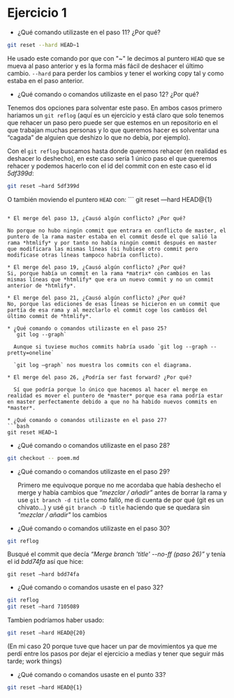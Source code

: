 # Ejercicio 1

* ¿Qué comando utilizaste en el paso 11? ¿Por qué?

```bash
git reset --hard HEAD~1
```
He usado este comando por que con "~" le decimos al puntero `HEAD` que se mueva al paso anterior y es la forma más fácil de deshacer el último cambio.
`--hard` para perder los cambios y tener el working copy tal y como estaba en el paso anterior.

* ¿Qué comando o comandos utilizaste en el paso 12? ¿Por qué?

Tenemos dos opciones para solventar este paso. En ambos casos primero hariamos un `git reflog` (aquí es un ejercicio y está claro que solo tenemos que rehacer un paso pero puede ser que estemos en un repositorio en el que trabajan muchas personas y lo que queremos hacer es solventar una “cagada” de alguien que deshizo lo que no debía, por ejemplo).

Con el `git reflog` buscamos hasta donde queremos rehacer (en realidad es deshacer lo deshecho), en este caso sería 1 único paso el que queremos rehacer y podemos hacerlo con el id del commit con en este caso el id *5df399d*:

```bash
git reset —hard 5df399d
```
O también moviendo el puntero `HEAD` con: ```
git reset —hard HEAD@{1}
```

* El merge del paso 13, ¿Causó algún conflicto? ¿Por qué?

No porque no hubo ningún commit que entrara en conflicto de master, el puntero de la rama master estaba en el commit desde el que salió la rama *htmlify* y por tanto no había ningún commit después en master que modificara las mismas líneas (si hubiese otro commit pero modificase otras líneas tampoco habría conflicto).

* El merge del paso 19, ¿Causó algún conflicto? ¿Por qué?
Si, porque había un commit en la rama *matrix* con cambios en las mismas líneas que *htmlify* que era un nuevo commit y no un commit anterior de *htmlify*.

* El merge del paso 21, ¿Causó algún conflicto? ¿Por qué?
No, porque las ediciones de esas líneas se hicieron en un commit que partía de esa rama y al mezclarlo el commit coge los cambios del último commit de *htmlify*.

* ¿Qué comando o comandos utilizaste en el paso 25?
  `git log --graph`
  
  Aunque si tuviese muchos commits habría usado `git log --graph --pretty=oneline`
  
  `git log —graph` nos muestra los commits con el diagrama.

* El merge del paso 26, ¿Podría ser fast forward? ¿Por qué?
  
  Sí que podría porque lo único que hacemos al hacer el merge en realidad es mover el puntero de *master* porque esa rama podría estar en master perfectamente debido a que no ha habido nuevos commits en *master*.

* ¿Qué comando o comandos utilizaste en el paso 27? 
```bash
git reset HEAD~1
```

* ¿Qué comando o comandos utilizaste en el paso 28?
```bash
git checkout -- poem.md
```

* ¿Qué comando o comandos utilizaste en el paso 29?
  
  Primero me equivoque porque no me acordaba que había deshecho el merge y había cambios que *“mezclar / añadir”* antes de borrar la rama y use `git branch -d title` como falló, me di cuenta de por qué (git es un chivato…) y usé `git branch -D title` haciendo que se quedara sin *"mezclar / añadir"* los cambios

* ¿Qué comando o comandos utilizaste en el paso 30?
```bash
git reflog
```
Busqué el commit que decía *“Merge branch 'title' --no-ff (paso 26)”* y tenía el id *bdd74fa* así que hice:
```
git reset —hard bdd74fa
```

* ¿Qué comando o comandos usaste en el paso 32?
```bash
git reflog
git reset —hard 7105089 
```
  Tambien podríamos haber usado:
```bash
git reset —hard HEAD@{20}
```
(En mi caso 20 porque tuve que hacer un par de movimientos ya que me perdí entre los pasos por dejar el ejercicio a medias y tener que seguir más tarde; work things)

* ¿Qué comando o comandos usaste en el punto 33? 
```bash
git reset —hard HEAD@{1}
```